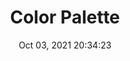 ---
id: 28
title: Color Palette 
file-slug: color-palette
date: Oct 03, 2021 20:34:23
feature: false
category: icons
angle: dynamic
clay: https://3dicons.sgp1.cdn.digitaloceanspaces.com/v1/dynamic/clay/color-palette-dynamic-clay.png
gradient: https://3dicons.sgp1.cdn.digitaloceanspaces.com/v1/dynamic/gradient/color-palette-dynamic-gradient.png
color: https://3dicons.sgp1.cdn.digitaloceanspaces.com/v1/dynamic/color/color-palette-dynamic-color.png
premium: https://3dicons.sgp1.cdn.digitaloceanspaces.com/v1/dynamic/premium/color-palette-dynamic-premium.png
---